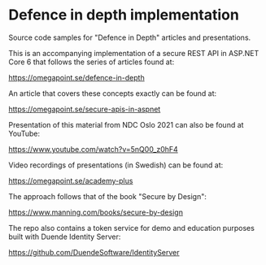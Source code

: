 # Defence in depth implementation

Source code samples for "Defence in Depth" articles and presentations.

This is an accompanying implementation of a secure REST API in ASP.NET Core 6
that follows the series of articles found at:

https://omegapoint.se/defence-in-depth

An article that covers these concepts exactly can be found at:

https://omegapoint.se/secure-apis-in-aspnet

Presentation of this material from NDC Oslo 2021 can also be found at YouTube:

https://www.youtube.com/watch?v=5nQ00_z0hF4

Video recordings of presentations (in Swedish) can be found at:

https://omegapoint.se/academy-plus

The approach follows that of the book "Secure by Design":

https://www.manning.com/books/secure-by-design

The repo also contains a token service for demo and education purposes built with Duende Identity Server:

https://github.com/DuendeSoftware/IdentityServer

